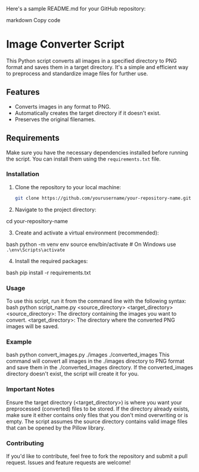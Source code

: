 Here's a sample README.md for your GitHub repository:

markdown
Copy code
# Image Converter Script

This Python script converts all images in a specified directory to PNG format and saves them in a target directory. It's a simple and efficient way to preprocess and standardize image files for further use.

## Features

- Converts images in any format to PNG.
- Automatically creates the target directory if it doesn't exist.
- Preserves the original filenames.

## Requirements

Make sure you have the necessary dependencies installed before running the script. You can install them using the `requirements.txt` file.

### Installation

1. Clone the repository to your local machine:

   ```bash
   git clone https://github.com/yourusername/your-repository-name.git

2. Navigate to the project directory:

cd your-repository-name

3. Create and activate a virtual environment (recommended):

bash
python -m venv env
source env/bin/activate  # On Windows use `.\env\Scripts\activate`

4. Install the required packages:

bash
pip install -r requirements.txt

### Usage
To use this script, run it from the command line with the following syntax:
bash
python script_name.py <source_directory> <target_directory>
<source_directory>: The directory containing the images you want to convert.
<target_directory>: The directory where the converted PNG images will be saved.

### Example
bash
python convert_images.py ./images ./converted_images
This command will convert all images in the ./images directory to PNG format and save them in the ./converted_images directory. If the converted_images directory doesn't exist, the script will create it for you.

### Important Notes
Ensure the target directory (<target_directory>) is where you want your preprocessed (converted) files to be stored. If the directory already exists, make sure it either contains only files that you don't mind overwriting or is empty.
The script assumes the source directory contains valid image files that can be opened by the Pillow library.

### Contributing
If you'd like to contribute, feel free to fork the repository and submit a pull request. Issues and feature requests are welcome!
